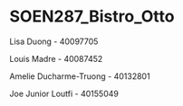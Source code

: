 # SOEN287_Bistro_Otto

Lisa Duong - 40097705

Louis Madre - 40087452

Amelie Ducharme-Truong - 40132801

Joe Junior Loutfi - 40155049

